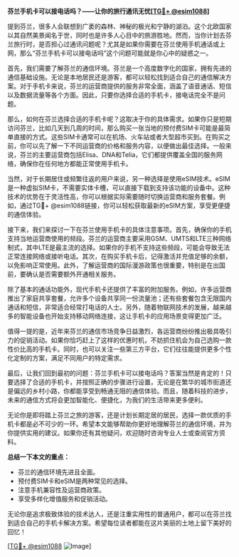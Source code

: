 **芬兰手机卡可以接电话吗？——让你的旅行通讯无忧[[TG💪+ @esim1088](https://t.me/s/esim1088)]**

提到芬兰，很多人会联想到广袤的森林、神秘的极光和宁静的湖泊。这个北欧国家以其自然美景闻名于世，同时也是许多人心目中的旅游胜地。然而，当你计划去芬兰旅行时，是否担心过通讯问题呢？尤其是如果你需要在芬兰使用手机通话或上网，那么“芬兰手机卡可以接电话吗”这个问题可能就是你心中的疑惑之一。

首先，我们需要了解芬兰的通信环境。芬兰是一个高度数字化的国家，拥有先进的通信基础设施。无论是本地居民还是游客，都可以轻松找到适合自己的通信解决方案。对于手机卡来说，芬兰的运营商提供的服务非常全面，涵盖了语音通话、短信以及数据流量等各个方面。因此，只要你选择合适的手机卡，接电话完全不是问题。

那么，如何在芬兰选择合适的手机卡呢？这取决于你的具体需求。如果你只是短期访问芬兰，比如几天到几周的时间，那么购买一张当地的预付费SIM卡可能是最简单直接的方式。这些SIM卡通常可以在机场、火车站或者大型超市买到。在购买之前，你可以先了解一下不同运营商的价格和服务内容，以便做出最佳选择。一般来说，芬兰的主要运营商包括Elisa、DNA和Telia，它们都提供覆盖全国的服务网络，确保你在任何地方都能正常使用手机卡。

当然，对于长期居住或频繁往返的用户来说，另一种选择是使用eSIM技术。eSIM是一种虚拟SIM卡，不需要实体卡槽，可以直接下载到支持该功能的设备中。这种技术的优势在于灵活性高，你可以根据实际需要随时切换运营商和服务套餐。例如，通过TG💪+ @esim1088链接，你可以轻松获取最新的eSIM方案，享受更便捷的通信体验。

接下来，我们来探讨一下在芬兰使用手机卡的具体注意事项。首先，确保你的手机支持当地运营商使用的频段。芬兰的运营商主要采用GSM、UMTS和LTE三种网络制式，其中LTE是最主流的选择。如果你的手机不支持这些频段，可能会导致无法正常连接网络或接听电话。其次，在购买手机卡后，记得激活并充值足够的余额，以免影响正常使用。此外，了解运营商的国际漫游政策也很重要，特别是在出国前，要确认是否需要额外开通相关服务。

除了基本的通话功能外，现代手机卡还提供了丰富的附加服务。例如，许多运营商推出了家庭共享套餐，允许多个设备共享同一份流量池；还有些套餐包含无限国内通话和短信，非常适合经常打电话的人士。另外，随着物联网技术的发展，越来越多的智能设备也开始支持移动网络连接，这让手机卡的应用场景变得更加广泛。

值得一提的是，近年来芬兰的通信市场竞争日益激烈，各运营商纷纷推出极具吸引力的促销活动。如果你恰巧赶上了这样的优惠时机，不妨抓住机会为自己选购一款性价比高的手机卡。同时，也可以关注一些第三方平台，它们往往能提供更多个性化定制的方案，满足不同用户的特定需求。

最后，让我们回到最初的问题：芬兰手机卡可以接电话吗？答案当然是肯定的！只要选择了合适的手机卡，并按照正确的步骤进行设置，无论是在繁华的城市街道还是偏远的乡村小路，你都能享受到畅通无阻的通信体验。而且，随着科技的进步，未来的通信方式将会更加智能化、便捷化，为我们的生活带来更多便利。

无论你是即将踏上芬兰之旅的游客，还是计划长期定居的居民，选择一款优质的手机卡都是必不可少的一环。希望本文能够帮助你更好地理解芬兰的通信环境，并为你提供实用的建议。如果你还有其他疑问，欢迎随时咨询专业人士或查阅官方资料。

**总结一下本文的重点：**
- 芬兰的通信环境先进且全面。
- 预付费SIM卡和eSIM是两种常见的选择。
- 注意手机兼容性及运营商政策。
- 享受多样化增值服务和促销活动。

无论你是追求极致体验的技术达人，还是注重实用性的普通用户，都可以在芬兰找到适合自己的手机卡解决方案。希望每位读者都能在这片美丽的土地上留下美好的回忆！

[[TG💪+ @esim1088](https://t.me/s/esim1088) ![Image](https://i.postimg.cc/4NQfJmqS/Snipaste-2025-05-13-00-14-12.png)]